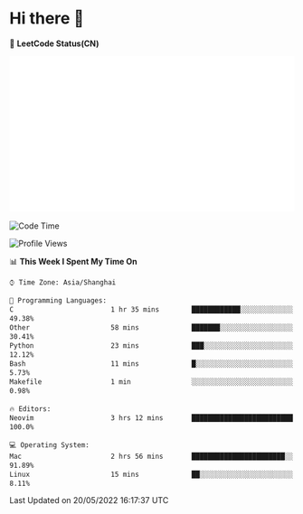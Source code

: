 # Hi there 👋

📝 **LeetCode Status(CN)**

![wsmbsbbz's LeetCode status](https://github.com/wsmbsbbz/wsmbsbbz/blob/main/status.svg)

<!--
**wsmbsbbz/wsmbsbbz** is a ✨ _special_ ✨ repository because its `README.md` (this file) appears on your GitHub profile.

Here are some ideas to get you started:

- 🔭 I’m currently working on ...
- 🌱 I’m currently learning ...
- 👯 I’m looking to collaborate on ...
- 🤔 I’m looking for help with ...
- 💬 Ask me about ...
- 📫 How to reach me: ...
- 😄 Pronouns: ...
- ⚡ Fun fact: ...
-->
<!--START_SECTION:waka-->
![Code Time](http://img.shields.io/badge/Code%20Time-0%20secs-blue)

![Profile Views](http://img.shields.io/badge/Profile%20Views-20-blue)

📊 **This Week I Spent My Time On** 

```text
⌚︎ Time Zone: Asia/Shanghai

💬 Programming Languages: 
C                        1 hr 35 mins        ████████████░░░░░░░░░░░░░   49.38% 
Other                    58 mins             ███████░░░░░░░░░░░░░░░░░░   30.41% 
Python                   23 mins             ███░░░░░░░░░░░░░░░░░░░░░░   12.12% 
Bash                     11 mins             █░░░░░░░░░░░░░░░░░░░░░░░░   5.73% 
Makefile                 1 min               ░░░░░░░░░░░░░░░░░░░░░░░░░   0.98%

🔥 Editors: 
Neovim                   3 hrs 12 mins       █████████████████████████   100.0%

💻 Operating System: 
Mac                      2 hrs 56 mins       ███████████████████████░░   91.89% 
Linux                    15 mins             ██░░░░░░░░░░░░░░░░░░░░░░░   8.11%

```


 Last Updated on 20/05/2022 16:17:37 UTC
<!--END_SECTION:waka-->

